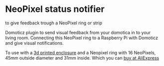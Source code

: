 # NeoPixel status notifier
 to give feedback trough a NeoPixel ring or strip

Domoticz plugin to send visual feedback from your domotica in to your living room. Connecting this NeoPixel ring to a Raspberry Pi with Domoticz and give visual notifications.


To use with a [3d printed enclosure](https://www.thingiverse.com/thing:2807148) and a Neopixel ring with 16 NeoPixels, 45mm outside diameter and 31mm inside. Which you can [buy at AliExpress](https://nl.aliexpress.com/item/16-Bits-16-X-WS2812-WS2812B-Module-5050-RGB-LED-Ring-Lamp-Light-with-Integrated-Drivers/32768917662.html)
